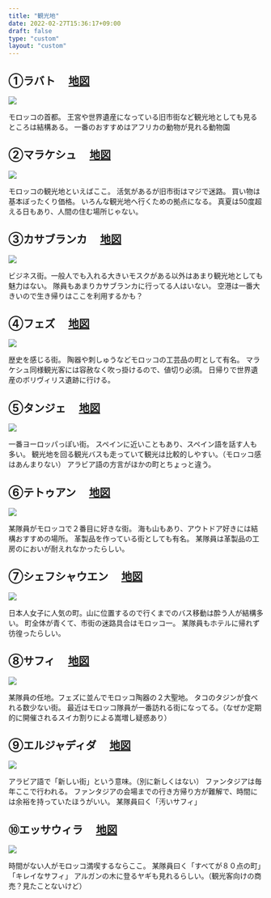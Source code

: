 ```yaml
---
title: "観光地"
date: 2022-02-27T15:36:17+09:00
draft: false
type: "custom"
layout: "custom"
---
```



<div class="info_box clearfix">

<section class="info">
    <h2><span>①ラバト　</span>
		<a target=blank href="https://maps.app.goo.gl/CNzL5tJbUBXZ7WWY8">地図</a>
	</h2>
    <img class="picture" src="/img/rabat.jpg"></img>
    <p>モロッコの首都。
	王宮や世界遺産になっている旧市街など観光地としても見るところは結構ある。
	一番のおすすめはアフリカの動物が見れる動物園</p>
</section>

<section class="info">
    <h2><span>②マラケシュ　</span>
		<a target=blank href="https://maps.app.goo.gl/A9o9KmLVjVB9EwXJ6">地図</a>
	</h2>
    <img class="picture" src="/img/mara.jpg"></img>
    <p>モロッコの観光地といえばここ。
	活気があるが旧市街はマジで迷路。
	買い物は基本ぼったくり価格。
	いろんな観光地へ行くための拠点になる。
	真夏は50度超える日もあり、人間の住む場所じゃない。</p>
</section>

<section class="info">
    <h2><span>③カサブランカ　</span>
		<a target=blank href="https://maps.app.goo.gl/upy6Q3MEWhwpkMwr5">地図</a>
	</h2>
    <img class="picture" src="/img/casa.jpg"></img>
    <p>ビジネス街。一般人でも入れる大きいモスクがある以外はあまり観光地としても魅力はない。
		隊員もあまりカサブランカに行ってる人はいない。
		空港は一番大きいので生き帰りはここを利用するかも？</p>
</section>

<section class="info">
    <h2><span>④フェズ　</span>
		<a target=blank href="https://maps.app.goo.gl/FFbKste2dfBUb6YD6">地図</a>
	</h2>
    <img class="picture" src="/img/fes.jpg"></img>
    <p>歴史を感じる街。
陶器や刺しゅうなどモロッコの工芸品の町として有名。
マラケシュ同様観光客には容赦なく吹っ掛けるので、値切り必須。
日帰りで世界遺産のボリヴィリス遺跡に行ける。</p>
</section>

<section class="info">
    <h2><span>⑤タンジェ　</span>
		<a target=blank href="https://maps.app.goo.gl/2LJAq1rcA2dwv4YR8">地図</a>
	</h2>
    <img class="picture" src="/img/tanger.jpg"></img>
    <p>一番ヨーロッパっぽい街。
スペインに近いこともあり、スペイン語を話す人も多い。
観光地を回る観光バスも走っていて観光は比較的しやすい。（モロッコ感はあんまりない）
アラビア語の方言がほかの町とちょっと違う。</p>
</section>

<section class="info">
    <h2><span>⑥テトゥアン　</span>
		<a target=blank href="https://maps.app.goo.gl/JiujbckZToaUi3dK9">地図</a>
	</h2>
    <img class="picture" src="/img/teto.jpg"></img>
    <p>某隊員がモロッコで２番目に好きな街。
海も山もあり、アウトドア好きには結構おすすめの場所。
革製品を作っている街としても有名。
某隊員は革製品の工房のにおいが耐えれなかったらしい。</p>
</section>

<section class="info">
    <h2><span>⑦シェフシャウエン　</span>
		<a target=blank href="https://maps.app.goo.gl/5CyQGViCwx7u7zSZ6">地図</a>
	</h2>
    <img class="picture" src="/img/chef.jpg"></img>
    <p>日本人女子に人気の町。山に位置するので行くまでのバス移動は酔う人が結構多い。
町全体が青くて、市街の迷路具合はモロッコ一。
某隊員もホテルに帰れず彷徨ったらしい。</p>
</section>

<section class="info">
    <h2><span>⑧サフィ　</span>
		<a target=blank href="https://maps.app.goo.gl/vCTac4b5En8jFQkG8">地図</a>
	</h2>
    <img class="picture" src="/img/safi.jpg"></img>
    <p>某隊員の任地。フェズに並んでモロッコ陶器の２大聖地。
タコのタジンが食べれる数少ない街。
最近はモロッコ隊員が一番訪れる街になってる。（なぜか定期的に開催されるスイカ割りによる嵩増し疑惑あり）</p>
</section>

<section class="info">
    <h2><span>⑨エルジャディダ　</span>
		<a target=blank href="https://maps.app.goo.gl/5GmySmv8jwA66Ucs7">地図</a>
	</h2>
    <img class="picture" src="/img/jadida.jpg"></img>
    <p>アラビア語で「新しい街」という意味。（別に新しくはない）
ファンタジアは毎年ここで行われる。
ファンタジアの会場までの行き方帰り方が難解で、時間には余裕を持っていたほうがいい。
某隊員曰く「汚いサフィ」</p>
</section>

<section class="info">
    <h2><span>⑩エッサウィラ　</span>
		<a target=blank href="https://maps.app.goo.gl/yE366efsXzMQR7u38">地図</a>
	</h2>
    <img class="picture" src="/img/essa.jpg"></img>
    <p>時間がない人がモロッコ満喫するならここ。
某隊員曰く「すべてが８０点の町」「キレイなサフィ」
アルガンの木に登るヤギも見れるらしい。（観光客向けの商売？見たことないけど）</p>
</section>

</div>